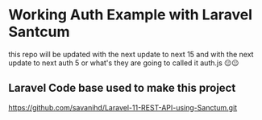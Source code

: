 # Working Auth Example with Laravel Santcum

this repo will be updated with the next update to next 15
and with the next update to next auth 5 or what's they are going to called it auth.js 😐😐

## Laravel Code base used to make this project

https://github.com/savanihd/Laravel-11-REST-API-using-Sanctum.git
